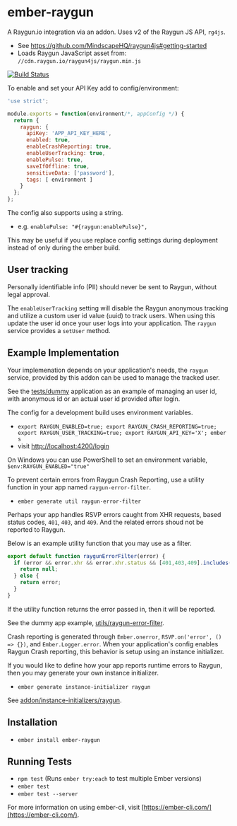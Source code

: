 # ember-raygun

A Raygun.io integration via an addon. Uses v2 of the Raygun JS API, `rg4js`.

- See <https://github.com/MindscapeHQ/raygun4js#getting-started>
- Loads Raygun JavaScript asset from: `//cdn.raygun.io/raygun4js/raygun.min.js`

[![Build Status](https://travis-ci.org/q2ebanking/ember-raygun.svg?branch=master)](https://travis-ci.org/q2ebanking/ember-raygun)

To enable and set your API Key add to config/environment:

```js
'use strict';

module.exports = function(environment/*, appConfig */) {
  return {
    raygun: {
      apiKey: 'APP_API_KEY_HERE',
      enabled: true,
      enableCrashReporting: true,
      enableUserTracking: true,
      enablePulse: true,
      saveIfOffline: true,
      sensitiveData: ['password'],
      tags: [ environment ]
    }
  };
};
```

The config also supports using a string.

- e.g. `enablePulse: "#{raygun:enablePulse}",`

This may be useful if you use replace config settings during deployment
instead of only during the ember build.

## User tracking

Personally identifiable info (PII) should never be sent to Raygun, without
legal approval.

The `enableUserTracking` setting will disable the Raygun anonymous tracking
and utilize a custom user id value (uuid) to track users. When using this
update the user id once your user logs into your application. The `raygun`
service provides a `setUser` method.

## Example Implementation

Your implemenation depends on your application's needs, the `raygun` service,
provided by this addon can be used to manage the tracked user.

See the [tests/dummy](tests/dummy) application as an example of managing an
user id, with anonymous id or an actual user id provided after login.

The config for a development build uses environment variables.

- `export RAYGUN_ENABLED=true; export RAYGUN_CRASH_REPORTING=true; export RAYGUN_USER_TRACKING=true; export RAYGUN_API_KEY='X'; ember s`
- visit <http://localhost:4200/login>

On Windows you can use PowerShell to set an environment variable, `$env:RAYGUN_ENABLED="true"`

To prevent certain errors from Raygun Crash Reporting, use a utility function
in your app named `raygun-error-filter`.

- `ember generate util raygun-error-filter`

Perhaps your app handles RSVP errors caught from XHR requests, based status codes,
`401`, `403`, and `409`. And the related errors shoud not be reported to Raygun.

Below is an example utility function that you may use as a filter.

```js
export default function raygunErrorFilter(error) {
  if (error && error.xhr && error.xhr.status && [401,403,409].includes(error.xhr.status)) {
    return null;
  } else {
    return error;
  }
}
```

If the utility function returns the error passed in, then it will be reported.
 
See the dummy app example, [utils/raygun-error-filter](tests/dummy/app/utils/raygun-error-filter.js).

Crash reporting is generated through `Ember.onerror`, `RSVP.on('error', () => {})`,
and `Ember.Logger.error`. When your application's config enables Raygun
Crash reporting, this behavior is setup using an instance initializer.

If you would like to define how your app reports runtime errors to Raygun,
then you may generate your own instance initializer.

- `ember generate instance-initializer raygun`

See [addon/instance-initializers/raygun](addon/instance-initializers/raygun).

## Installation

* `ember install ember-raygun`

## Running Tests

* `npm test` (Runs `ember try:each` to test multiple Ember versions)
* `ember test`
* `ember test --server`

For more information on using ember-cli, visit [https://ember-cli.com/](https://ember-cli.com/).
